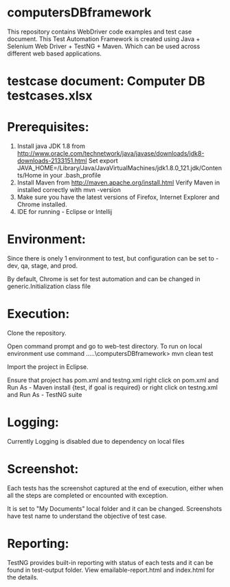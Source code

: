 # computersDBframework
This repository contains WebDriver code examples and test case document. This Test Automation Framework is created using Java + Selenium Web Driver + TestNG + Maven. Which can be used across different web based applications.


# testcase document: Computer DB testcases.xlsx

# Prerequisites:

1. Install java JDK 1.8 from http://www.oracle.com/technetwork/java/javase/downloads/jdk8-downloads-2133151.html
Set export JAVA_HOME=/Library/Java/JavaVirtualMachines/jdk1.8.0_121.jdk/Contents/Home in your .bash_profile
2. Install Maven from http://maven.apache.org/install.html
Verify Maven in installed correctly with mvn -version
3. Make sure you have the latest versions of Firefox, Internet Explorer and Chrome installed.
4. IDE for running - Eclipse or Intellij


# Environment:
Since there is onely 1 environment to test, but configuration can be set to - dev, qa, stage, and prod.

By default, Chrome is set for test automation and can be changed in generic.Initialization class file <Browser>

# Execution:
Clone the repository.

Open command prompt and go to web-test directory.
To run on local environment use command .....\computersDBframework> mvn clean test


Import the project in Eclipse.

Ensure that project <computersDBframework> has pom.xml and testng.xml
right click on pom.xml and Run As - Maven install {test, if goal is required}
or 
right click on testng.xml and Run As - TestNG suite

# Logging:
Currently Logging is disabled due to dependency on local files


# Screenshot:
Each tests has the screenshot captured at the end of execution, either when all the steps are completed or encounted with exception.

It is set to "My Documents" local folder and it can be changed.
Screenshots have test name to understand the objective of test case.

# Reporting:
TestNG provides built-in reporting with status of each tests and it can be found in test-output folder.
View emailable-report.html and index.html for the details.

